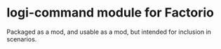 logi-command module for Factorio
==============================

Packaged as a mod, and usable as a mod, but intended for inclusion
in scenarios.
